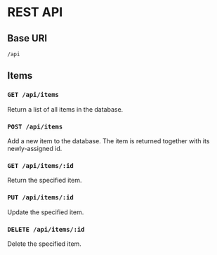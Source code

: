 # REST API
## Base URI
`/api`
## Items
### `GET /api/items`
Return a list of all items in the database.
### `POST /api/items`
Add a new item to the database. The item is returned together with its newly-assigned id.
### `GET /api/items/:id`
Return the specified item.
### `PUT /api/items/:id`
Update the specified item.
### `DELETE /api/items/:id`
Delete the specified item.
